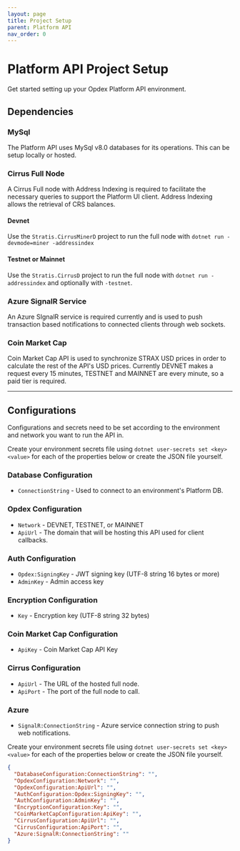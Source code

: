 ```yaml
---
layout: page
title: Project Setup
parent: Platform API
nav_order: 0
---
```


# Platform API Project Setup

Get started setting up your Opdex Platform API environment.

## Dependencies

### MySql

The Platform API uses MySql v8.0 databases for its operations. This can be setup locally or hosted.

### Cirrus Full Node

A Cirrus Full node with Address Indexing is required to facilitate the necessary queries to support the Platform UI client. Address Indexing allows the retrieval of CRS balances.

#### Devnet

Use the `Stratis.CirrusMinerD` project to run the full node with `dotnet run -devmode=miner -addressindex`

#### Testnet or Mainnet

Use the `Stratis.CirrusD` project to run the full node with `dotnet run -addressindex` and optionally with `-testnet`.

### Azure SignalR Service

An Azure SIgnalR service is required currently and is used to push transaction based notifications to connected clients through web sockets. 

### Coin Market Cap

Coin Market Cap API is used to synchronize STRAX USD prices in order to calculate the rest of the API's USD prices. Currently DEVNET makes a request every 15 minutes, TESTNET and MAINNET are every minute, so a paid tier is required.

---

## Configurations

Configurations and secrets need to be set according to the environment and network you want to run the API in. 

Create your environment secrets file using `dotnet user-secrets set <key> <value>` for each of the properties below or create the JSON file yourself. 

### Database Configuration

- `ConnectionString` - Used to connect to an environment's Platform DB.

### Opdex Configuration

- `Network` - DEVNET, TESTNET, or MAINNET
- `ApiUrl` - The domain that will be hosting this API used for client callbacks.

### Auth Configuration

- `Opdex:SigningKey` - JWT signing key (UTF-8 string 16 bytes or more)
- `AdminKey` - Admin access key

### Encryption Configuration

- `Key` - Encryption key (UTF-8 string 32 bytes)

### Coin Market Cap Configuration

- `ApiKey` - Coin Market Cap API Key

### Cirrus Configuration

- `ApiUrl` - The URL of the hosted full node.
- `ApiPort` - The port of the full node to call.

### Azure

- `SignalR:ConnectionString` - Azure service connection string to push web notifications.

Create your environment secrets file using `dotnet user-secrets set <key> <value>` for each of the properties below or create the JSON file yourself.

```json
{
  "DatabaseConfiguration:ConnectionString": "",
  "OpdexConfiguration:Network": "",
  "OpdexConfiguration:ApiUrl": "",
  "AuthConfiguration:Opdex:SigningKey": "",
  "AuthConfiguration:AdminKey": "",
  "EncryptionConfiguration:Key": "",
  "CoinMarketCapConfiguration:ApiKey": "",
  "CirrusConfiguration:ApiUrl": "",
  "CirrusConfiguration:ApiPort": "",
  "Azure:SignalR:ConnectionString": ""
}
```
